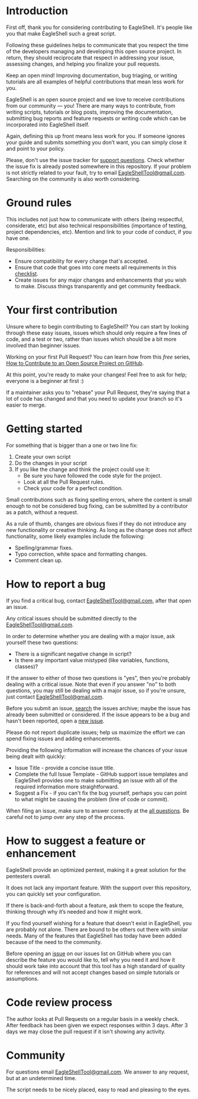 # Introduction

First off, thank you for considering contributing to EagleShell. It's people like you that make EagleShell such a great script.

Following these guidelines helps to communicate that you respect the time of the developers managing and developing this open source project. In return, they should reciprocate that respect in addressing your issue, assessing changes, and helping you finalize your pull requests.

Keep an open mind! Improving documentation, bug triaging, or writing tutorials are all examples of helpful contributions that mean less work for you.

EagleShell is an open source project and we love to receive contributions from our community — you! There are many ways to contribute, from writing scripts, tutorials or blog posts, improving the documentation, submitting bug reports and feature requests or writing code which can be incorporated into EagleShell itself.

Again, defining this up front means less work for you. If someone ignores your guide and submits something you don’t want, you can simply close it and point to your policy.

Please, don't use the issue tracker for [support questions](https://github.com/TRSTN4/EagleShell). Check whether the issue fix is already posted somewhere in this repository. If your problem is not strictly related to your fault, try to email EagleShellTool@gmail.com. Searching on the community is also worth considering.

# Ground rules

This includes not just how to communicate with others (being respectful, considerate, etc) but also technical responsibilities (importance of testing, project dependencies, etc). Mention and link to your code of conduct, if you have one.

Responsibilities:
* Ensure compatibility for every change that's accepted.
* Ensure that code that goes into core meets all requirements in this [checklist](https://github.com/TRSTN4/EagleShell/blob/master/docs/PULL_REQUEST_TEMPLATE.md).
* Create issues for any major changes and enhancements that you wish to make. Discuss things transparently and get community feedback.

# Your first contribution

Unsure where to begin contributing to EagleShell? You can start by looking through these easy issues, issues which should only require a few lines of code, and a test or two, rather than issues which should be a bit more involved than beginner issues.

Working on your first Pull Request? You can learn how from this *free* series, [How to Contribute to an Open Source Project on GitHub](https://egghead.io/series/how-to-contribute-to-an-open-source-project-on-github).

At this point, you're ready to make your changes! Feel free to ask for help; everyone is a beginner at first :)

If a maintainer asks you to "rebase" your Pull Request, they're saying that a lot of code has changed and that you need to update your branch so it's easier to merge.

# Getting started

For something that is bigger than a one or two line fix:

1. Create your own script
2. Do the changes in your script
3. If you like the change and think the project could use it:
    * Be sure you have followed the code style for the project.
    * Look at all the Pull Request rules.
    * Check your code for a perfect condition.

Small contributions such as fixing spelling errors, where the content is small enough to not be considered bug fixing, can be submitted by a contributor as a patch, without a request.

As a rule of thumb, changes are obvious fixes if they do not introduce any new functionality or creative thinking. As long as the change does not affect functionality, some likely examples include the following:
* Spelling/grammar fixes.
* Typo correction, white space and formatting changes.
* Comment clean up.

# How to report a bug

If you find a critical bug, contact EagleShellTool@gmail.com, after that open an issue.

Any critical issues should be submitted directly to the EagleShellTool@gmail.com.

In order to determine whether you are dealing with a major issue, ask yourself these two questions:
* There is a significant negative change in script?
* Is there any important value mistyped (like variables, functions, classes)?

If the answer to either of those two questions is "yes", then you're probably dealing with a critical issue. Note that even if you answer "no" to both questions, you may still be dealing with a major issue, so if you're unsure, just contact EagleShellTool@gmail.com.

Before you submit an issue, [search](https://github.com/TRSTN4/EagleShell/issues) the issues archive; maybe the issue has already been submitted or considered. If the issue appears to be a bug and hasn't been reported, open a [new issue](https://github.com/TRSTN4/EagleShell/issues/new).

Please do not report duplicate issues; help us maximize the effort we can spend fixing issues and adding enhancements.

Providing the following information will increase the chances of your issue being dealt with quickly:

* Issue Title - provide a concise issue title.
* Complete the full Issue Template - GitHub support issue templates and EagleShell provides one to make submitting an issue with all of the required information more straightforward.
* Suggest a Fix - if you can't fix the bug yourself, perhaps you can point to what might be causing the problem (line of code or commit).

When filing an issue, make sure to answer correctly at the [all questions](https://github.com/TRSTN4/EagleShell/tree/master/docs/ISSUE_TEMPLATE). Be careful not to jump over any step of the process.

# How to suggest a feature or enhancement

EagleShell provide an optimized pentest, making it a great solution for the pentesters overall.

It does not lack any important feature. With the support over this repository, you can quickly set your configuration.

If there is back-and-forth about a feature, ask them to scope the feature, thinking through why it’s needed and how it might work.

If you find yourself wishing for a feature that doesn't exist in EagleShell, you are probably not alone. There are bound to be others out there with similar needs. Many of the features that EagleShell has today have been added because of the need to the community. 

Before opening an [issue](https://github.com/TRSTN4/EagleShell/issues) on our issues list on GitHub where you can describe the feature you would like to, tell why you need it and how it should work take into account that this tool has a high standard of quality for references and will not accept changes based on simple tutorials or assumptions.

# Code review process

The author looks at Pull Requests on a regular basis in a weekly check. 
After feedback has been given we expect responses within 3 days. After 3 days we may close the pull request if it isn't showing any activity.

# Community

For questions email EagleShellTool@gmail.com. We answer to any request, but at an undetermined time.

The script needs to be nicely placed, easy to read and pleasing to the eyes.